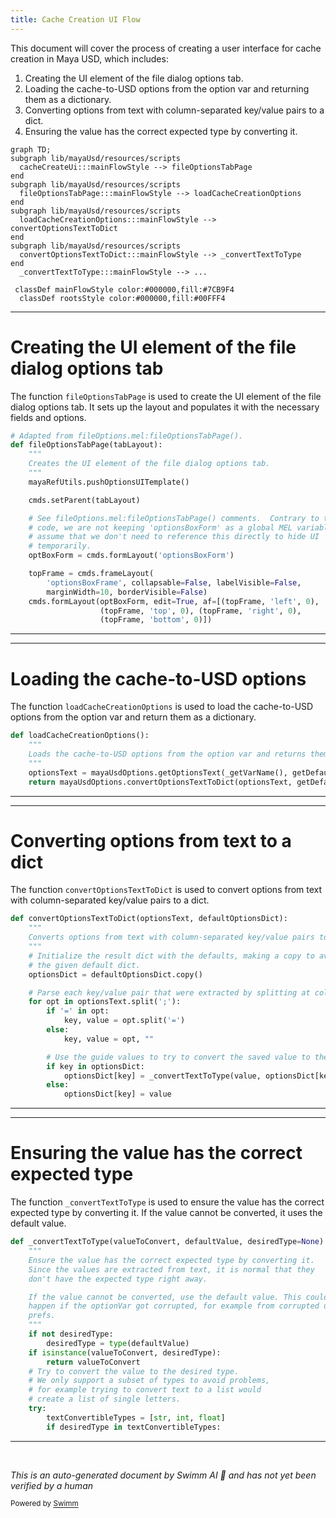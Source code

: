 ```yaml
---
title: Cache Creation UI Flow
---
```


This document will cover the process of creating a user interface for cache creation in Maya USD, which includes:

1. Creating the UI element of the file dialog options tab.
2. Loading the cache-to-USD options from the option var and returning them as a dictionary.
3. Converting options from text with column-separated key/value pairs to a dict.
4. Ensuring the value has the correct expected type by converting it.

```mermaid
graph TD;
subgraph lib/mayaUsd/resources/scripts
  cacheCreateUi:::mainFlowStyle --> fileOptionsTabPage
end
subgraph lib/mayaUsd/resources/scripts
  fileOptionsTabPage:::mainFlowStyle --> loadCacheCreationOptions
end
subgraph lib/mayaUsd/resources/scripts
  loadCacheCreationOptions:::mainFlowStyle --> convertOptionsTextToDict
end
subgraph lib/mayaUsd/resources/scripts
  convertOptionsTextToDict:::mainFlowStyle --> _convertTextToType
end
  _convertTextToType:::mainFlowStyle --> ...

 classDef mainFlowStyle color:#000000,fill:#7CB9F4
  classDef rootsStyle color:#000000,fill:#00FFF4
```

<SwmSnippet path="/lib/mayaUsd/resources/scripts/mayaUsdCacheMayaReference.py" line="173">

---

# Creating the UI element of the file dialog options tab

The function `fileOptionsTabPage` is used to create the UI element of the file dialog options tab. It sets up the layout and populates it with the necessary fields and options.

```python
# Adapted from fileOptions.mel:fileOptionsTabPage().
def fileOptionsTabPage(tabLayout):
    """
    Creates the UI element of the file dialog options tab.
    """
    mayaRefUtils.pushOptionsUITemplate()

    cmds.setParent(tabLayout)

    # See fileOptions.mel:fileOptionsTabPage() comments.  Contrary to that
    # code, we are not keeping 'optionsBoxForm' as a global MEL variable.  We
    # assume that we don't need to reference this directly to hide UI
    # temporarily.
    optBoxForm = cmds.formLayout('optionsBoxForm')

    topFrame = cmds.frameLayout(
        'optionsBoxFrame', collapsable=False, labelVisible=False,
        marginWidth=10, borderVisible=False)
    cmds.formLayout(optBoxForm, edit=True, af=[(topFrame, 'left', 0),
                    (topFrame, 'top', 0), (topFrame, 'right', 0),
                    (topFrame, 'bottom', 0)])
```

---

</SwmSnippet>

<SwmSnippet path="/lib/mayaUsd/resources/scripts/cacheToUsd.py" line="83">

---

# Loading the cache-to-USD options

The function `loadCacheCreationOptions` is used to load the cache-to-USD options from the option var and return them as a dictionary.

```python
def loadCacheCreationOptions():
    """
    Loads the cache-to-USD options from the option var and returns them as a dictionary.
    """
    optionsText = mayaUsdOptions.getOptionsText(_getVarName(), getDefaultExportOptions())
    return mayaUsdOptions.convertOptionsTextToDict(optionsText, getDefaultCacheCreationOptions())
```

---

</SwmSnippet>

<SwmSnippet path="/lib/mayaUsd/resources/scripts/mayaUsdOptions.py" line="123">

---

# Converting options from text to a dict

The function `convertOptionsTextToDict` is used to convert options from text with column-separated key/value pairs to a dict.

```python
def convertOptionsTextToDict(optionsText, defaultOptionsDict):
    """
    Converts options from text with column-separated key/value pairs to a dict.
    """
    # Initialize the result dict with the defaults, making a copy to avoid modifying
    # the given default dict.
    optionsDict = defaultOptionsDict.copy()

    # Parse each key/value pair that were extracted by splitting at columns.
    for opt in optionsText.split(';'):
        if '=' in opt:
            key, value = opt.split('=')
        else:
            key, value = opt, ""

        # Use the guide values to try to convert the saved value to the correct type.
        if key in optionsDict:
            optionsDict[key] = _convertTextToType(value, optionsDict[key])
        else:
            optionsDict[key] = value

```

---

</SwmSnippet>

<SwmSnippet path="/lib/mayaUsd/resources/scripts/mayaUsdOptions.py" line="147">

---

# Ensuring the value has the correct expected type

The function `_convertTextToType` is used to ensure the value has the correct expected type by converting it. If the value cannot be converted, it uses the default value.

```python
def _convertTextToType(valueToConvert, defaultValue, desiredType=None):
    """
    Ensure the value has the correct expected type by converting it.
    Since the values are extracted from text, it is normal that they
    don't have the expected type right away.

    If the value cannot be converted, use the default value. This could
    happen if the optionVar got corrupted, for example from corrupted user
    prefs.
    """
    if not desiredType:
        desiredType = type(defaultValue)
    if isinstance(valueToConvert, desiredType):
        return valueToConvert
    # Try to convert the value to the desired type.
    # We only support a subset of types to avoid problems,
    # for example trying to convert text to a list would
    # create a list of single letters.
    try:
        textConvertibleTypes = [str, int, float]
        if desiredType in textConvertibleTypes:
```

---

</SwmSnippet>

&nbsp;

_This is an auto-generated document by Swimm AI 🌊 and has not yet been verified by a human_

<SwmMeta version="3.0.0" repo-id="Z2l0aHViJTNBJTNBbWF5YS11c2QlM0ElM0FnaWxhZG5hdm90" repo-name="maya-usd"><sup>Powered by [Swimm](/)</sup></SwmMeta>
